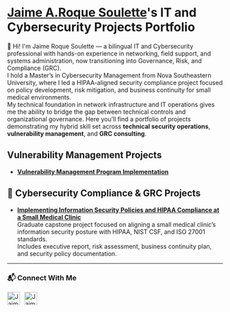 # <a href="https://www.linkedin.com/in/joshmadakor/">Jaime A.Roque Soulette</a>'s IT and Cybersecurity Projects Portfolio 

👋 Hi! I'm Jaime Roque Soulette — a bilingual IT and Cybersecurity professional with hands-on experience in networking, field support, and systems administration, now transitioning into Governance, Risk, and Compliance (GRC).  
I hold a Master’s in Cybersecurity Management from Nova Southeastern University, where I led a HIPAA-aligned security compliance project focused on policy development, risk mitigation, and business continuity for small medical environments.  
My technical foundation in network infrastructure and IT operations gives me the ability to bridge the gap between technical controls and organizational governance. 
Here you’ll find a portfolio of projects demonstrating my hybrid skill set across **technical security operations**, **vulnerability management**, and **GRC consulting**.


##  Vulnerability Management Projects

- **[Vulnerability Management Program Implementation](https://github.com/jars25/vmp/tree/main)**

## 🏥 Cybersecurity Compliance & GRC Projects

- **[Implementing Information Security Policies and HIPAA Compliance at a Small Medical Clinic](https://github.com/jars25/NSU-Cybersecurity-HIPAA-Compliance-Project/tree/main)**  
  Graduate capstone project focused on aligning a small medical clinic’s information security posture with HIPAA, NIST CSF, and ISO 27001 standards.  
  Includes executive report, risk assessment, business continuity plan, and security policy documentation.




<hr/>

### 📬 Connect With Me

<p align="left">
  <a href="https://www.linkedin.com/in/jars1997" target="_blank">
    <img align="left" alt="Jaime Roque | LinkedIn" width="30px" style="margin-right: 10px;" src="https://cdn.jsdelivr.net/npm/simple-icons@v3/icons/linkedin.svg" />
  </a>
  <a href="https://github.com/jars25" target="_blank">
    <img align="left" alt="Jaime Roque | GitHub" width="30px" style="margin-right: 10px;" src="https://cdn.jsdelivr.net/npm/simple-icons@v3/icons/github.svg" />
  </a>
</p>

<br />


